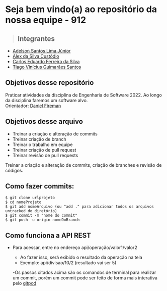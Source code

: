 # Seja bem vindo(a) ao repositório da nossa equipe - 912

>## Integrantes
+ [Adelson Santos Lima Júnior](https://github.com/adelsonsljunior?tab=following)
+ [Alex da Silva Custódio](https://github.com/alex-custodio)
+ [Carlos Eduardo Ferreira da Silva](https://github.com/ceduardoferreira)
+ [Tiago Vinícius Guimarães Santos](https://github.com/TiagoVGS)

## Objetivos desse repositório
Praticar atividades da disciplina de Engenharia de Software 2022.
Ao longo da disciplina faremos um software alvo.
<br>
Orientador: [Daniel Fireman](https://github.com/danielfireman)

## Objetivos desse arquivo

+ Treinar a criação e alteração de commits
+ Treinar criação de branch 
+ Treinar o trabalho em equipe
+ Treinar criação de pull request
+ Treinar revisão de pull requests

Treinar a criação e alteração de commits, criação de branches e revisão de códigos.



## Como fazer commits:
```
$ git clone urlprojeto
$ cd nomeProjeto
$ git add nomeArquivo (ou "add ." para adicionar todos os arquivos untracked do diretório)
$ git commit -m "nome do commit"
$ git push -u origin nomeDoBranch
```

## Como funciona a API REST
+ Para acessar, entre no endereço api/operação/valor1/valor2
  + Ao fazer isso, será exibido o resultado da operação na tela
  + Exemplo: api/divisao/10/2 (resultado vai ser 5)





  -Os passos citados acima são os comandos de terminal para realizar um commit, porém um commit pode ser feito de forma mais interativa pelo [gitpod](https://www.gitpod.io/)



